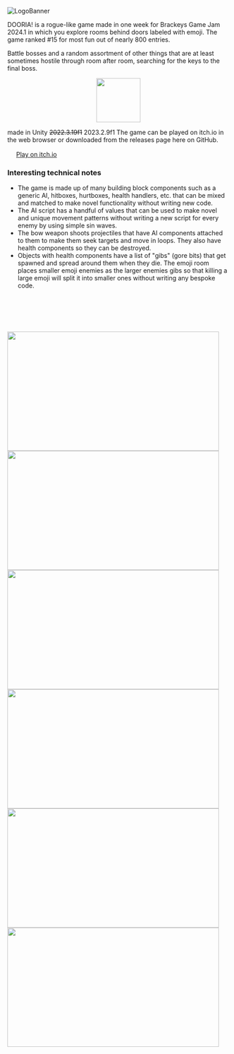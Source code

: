 ![LogoBanner](https://github.com/OfficialGamersIncorporated/GoofyAahDoorGame/assets/32988106/b8bcdac9-a824-4915-86cb-f915e1823610)

DOORIA! is a rogue-like game made in one week for Brackeys Game Jam 2024.1 in which you explore rooms behind doors labeled with emoji. The game ranked #15 for most fun out of nearly 800 entries.

Battle bosses and a random assortment of other things that are at least sometimes hostile through room after room, searching for the keys to the final boss.

<p align="center">
 <img src="https://github.com/OfficialGamersIncorporated/GoofyAahDoorGame/assets/32988106/951ca9f8-3915-4091-8062-d99f0a77bcfc" width="100" height="100" align="center">
</p>

made in Unity ~~2022.3.19f1~~ 2023.2.9f1
The game can be played on itch.io in the web browser or downloaded from the releases page here on GitHub.

<img src="https://github.com/OfficialGamersIncorporated/GoofyAahDoorGame/assets/32988106/906b0d77-7754-4972-9ffd-0d7c3b73efe0" width="16" height="16"> [Play on itch.io](https://pc-hris.itch.io/dooria)

### Interesting technical notes
* The game is made up of many building block components such as a generic AI, hitboxes, hurtboxes, health handlers, etc. that can be mixed and matched to make novel functionality without writing new code.
* The AI script has a handful of values that can be used to make novel and unique movement patterns without writing a new script for every enemy by using simple sin waves.
* The bow weapon shoots projectiles that have AI components attached to them to make them seek targets and move in loops. They also have health components so they can be destroyed.
* Objects with health components have a list of "gibs" (gore bits) that get spawned and spread around them when they die. The emoji room places smaller emoji enemies as the larger enemies gibs so that killing a large emoji will split it into smaller ones without writing any bespoke code.

</br></br></br></br>

<img src="https://github.com/OfficialGamersIncorporated/GoofyAahDoorGame/assets/32988106/b8ee0bae-a70c-402a-943a-eed67ee2094f" width="480" height="270">
<img src="https://github.com/OfficialGamersIncorporated/GoofyAahDoorGame/assets/32988106/0e02da75-f5cc-4d9a-9a36-93c6de9d06a7" width="480" height="270">
<img src="https://github.com/OfficialGamersIncorporated/GoofyAahDoorGame/assets/32988106/6ffb9172-9354-4788-a719-c3466b0417e9" width="480" height="270">
<img src="https://github.com/OfficialGamersIncorporated/GoofyAahDoorGame/assets/32988106/f1c334cc-c95e-4f11-b542-3be519f06433" width="480" height="270">
<img src="https://github.com/OfficialGamersIncorporated/GoofyAahDoorGame/assets/32988106/050f4f96-789e-4e41-bf77-22ae028cc62f" width="480" height="270">
<img src="https://github.com/OfficialGamersIncorporated/GoofyAahDoorGame/assets/32988106/f0e8847c-9e38-4f08-80e6-463206d6c429" width="480" height="270">
